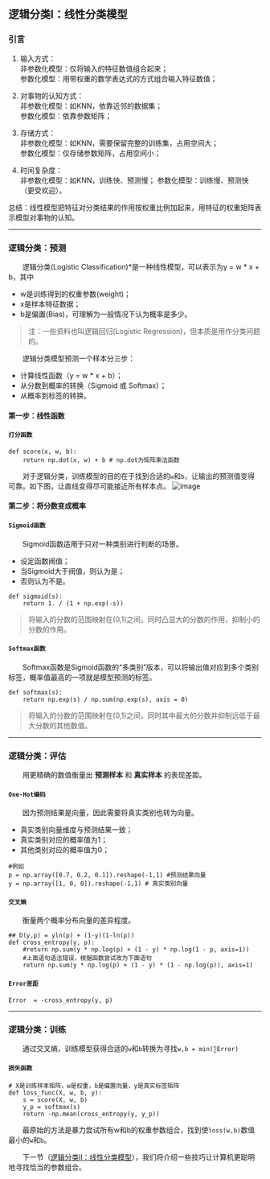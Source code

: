 ## 逻辑分类I：线性分类模型

### 引言
1. 输入方式：<br>
    非参数化模型：仅将输入的特征数值组合起来；<br>
    参数化模型：用带权重的数学表达式的方式组合输入特征数值；
    
2. 对事物的认知方式：<br>
    非参数化模型：如KNN，依靠近邻的数据集；<br>
    参数化模型：依靠参数矩阵；

3. 存储方式：<br>
    非参数化模型：如KNN，需要保留完整的训练集，占用空间大；<br>
    参数化模型：仅存储参数矩阵，占用空间小；

4. 时间复杂度：<br>
    非参数化模型：如KNN，训练快、预测慢；
    参数化模型：训练慢、预测快（更受欢迎）。

总结：线性模型把特征对分类结果的作用按权重比例加起来，用特征的权重矩阵表示模型对事物的认知。

------------------------

### 逻辑分类：预测
&emsp;&emsp;逻辑分类(Logistic Classification)*是一种线性模型，可以表示为y = w * x + b，其中
- w是训练得到的权重参数(weight)；
- x是样本特征数据；
- b是偏置(Bias)，可理解为一般情况下认为概率是多少。

> 注：一些资料也叫逻辑回归(Logistic Regression)，但本质是用作分类问题的。

&emsp;&emsp;逻辑分类模型预测一个样本分三步：
- 计算线性函数（y = w * x + b）；
- 从分数到概率的转换（Sigmoid 或 Softmax）；
- 从概率到标签的转换。


#### 第一步：线性函数
#### `打分函数`
```
def score(x, w, b):
    return np.dot(x, w) + b # np.dot为矩阵乘法函数
```
&emsp;&emsp;对于逻辑分类，训练模型的目的在于找到合适的`w`和`b`，让输出的预测值变得可靠。如下图，让直线变得尽可能接近所有样本点。
![image](https://timgsa.baidu.com/timg?image&quality=80&size=b9999_10000&sec=1509949179204&di=d9ccf913d79ccb295a78b286306f1009&imgtype=0&src=http%3A%2F%2Fimages2015.cnblogs.com%2Fblog%2F709432%2F201608%2F709432-20160819031052046-1651806152.png)


#### 第二步：将分数变成概率
#### `Sigmoid函数`
&emsp;&emsp;Sigmoid函数适用于只对一种类别进行判断的场景。<br>
- 设定函数阀值；
- 当Sigmoid大于阀值，则认为是；
- 否则认为不是。
```
def sigmoid(s):
    return 1. / (1 + np.exp(-s))
```
> 将输入的分数的范围映射在(0,1)之间，同时凸显大的分数的作用，抑制小的分数的作用。

#### `Softmax函数`
&emsp;&emsp;Softmax函数是Sigmoid函数的“多类别”版本，可以将输出值对应到多个类别标签，概率值最高的一项就是模型预测的标签。
```
def softmax(s):
    return np.exp(s) / np.sum(np.exp(s), axis = 0)
```
> 将输入的分数的范围映射在(0,1)之间，同时其中最大的分数并抑制远低于最大分数的其他数值。
-----------------------------

### 逻辑分类：评估
&emsp;&emsp;用更精确的数值衡量出 **预测样本** 和 **真实样本** 的表现差距。
#### `One-Hot编码`
&emsp;&emsp;因为预测结果是向量，因此需要将真实类别也转为向量。
- 真实类别向量维度与预测结果一致；
- 真实类别对应的概率值为1；
- 其他类别对应的概率值为0；
```
#例如
p = np.array([0.7, 0.2, 0.1]).reshape(-1,1) #预测结果向量
y = np.array([1, 0, 0]).reshape(-1,1) # 真实类别向量
```

#### `交叉熵`
&emsp;&emsp;衡量两个概率分布向量的差异程度。
```
## D(y,p) = yln(p) + (1-y)(1-ln(p))
def cross_entropy(y, p):
    #return np.sum(y * np.log(p) + (1 - y) * np.log(1 - p, axis=1)) 
    #上面语句语法错误，根据函数尝试改为下面语句
    return np.sum(y * np.log(p) + (1 - y) * (1 - np.log(p)), axis=1)
```
#### `Error差距`
```
Error  = -cross_entropy(y, p)
```
--------------------------

### 逻辑分类：训练
&emsp;&emsp;通过交叉熵，训练模型获得合适的`w`和`b`转换为寻找`w,b = min(∑Error)`
#### `损失函数`
```
# X是训练样本矩阵，w是权重，b是偏置向量，y是真实标签矩阵
def loss_func(X, w, b, y):
    s = score(X, w, b)
    y_p = softmax(s)
    return -np.mean(cross_entropy(y, y_p))
```
&emsp;&emsp;最原始的方法是暴力尝试所有w和b的权重参数组合，找到使`loss(w,b)`数值最小的`w`和`b`。

&emsp;&emsp;下一节（[逻辑分类II：线性分类模型](逻辑分类II：线性分类模型.md)），我们将介绍一些技巧让计算机更聪明地寻找恰当的参数组合。